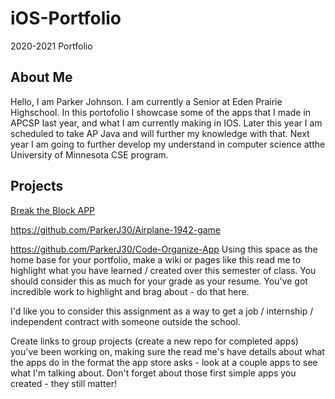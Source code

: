 # iOS-Portfolio
2020-2021 Portfolio

## About Me
Hello, I am Parker Johnson. I am currently a Senior at Eden Prairie Highschool. In this portofolio I showcase some of the apps that I made in APCSP last year, and what I am currently making in IOS. Later this year I am scheduled to take AP Java and will further my knowledge with that.  Next year I am going to further develop my understand in computer science atthe University of Minnesota CSE program.

## Projects




[Break the Block APP](https://github.com/ParkerJ30/Break-the-Block-game)


https://github.com/ParkerJ30/Airplane-1942-game

https://github.com/ParkerJ30/Code-Organize-App 
Using this space as the home base for your portfolio, make a wiki or pages like this read me to highlight what you have learned / created over this semester of class. You should consider this as much for your grade as your resume. You've got incredible work to highlight and brag about - do that here. 

I'd like you to consider this assignment as a way to get a job / internship / independent contract with someone outside the school.

Create links to group projects (create a new repo for completed apps) you've been working on, making sure the read me's have details about what the apps do in the format the app store asks - look at a couple apps to see what I'm talking about. Don't forget about those first simple apps you created - they still matter!

